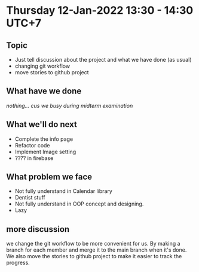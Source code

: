 # Thursday 12-Jan-2022 13:30 - 14:30 UTC+7

## Topic

- Just tell discussion about the project and what we have done (as usual)
- changing git workflow
- move stories to github project

## What have we done

_nothing... cus we busy during midterm examination_

## What we'll do next

- Complete the info page
- Refactor code
- Implement Image setting
- ???? in firebase

## What problem we face

- Not fully understand in Calendar library
- Dentist stuff
- Not fully understand in OOP concept and designing.
- Lazy

## more discussion

we change the git workflow to be more convenient for us. By making a branch for each member and merge it to the main branch when it's done. We also move the stories to github project to make it easier to track the progress.
